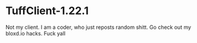 # TuffClient-1.22.1
Not my client. I am a coder, who just reposts random shitt. Go check out my bloxd.io hacks. Fuck yall
